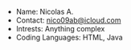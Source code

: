 - Name: Nicolas A.
- Contact: nico09ab@icloud.com
- Intrests: Anything complex
- Coding Languages: HTML, Java

<!---
Nico09AB/Nico09AB is a ✨ special ✨ repository because its `README.md` (this file) appears on your GitHub profile.
You can click the Preview link to take a look at your changes.
--->
